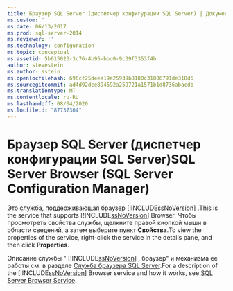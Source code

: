 ```yaml
---
title: Браузер SQL Server (диспетчер конфигурации SQL Server) | Документы Майкрософт
ms.custom: ''
ms.date: 06/13/2017
ms.prod: sql-server-2014
ms.reviewer: ''
ms.technology: configuration
ms.topic: conceptual
ms.assetid: 5b615023-3c76-4b95-bbd0-9c39f3353f4b
author: stevestein
ms.author: sstein
ms.openlocfilehash: 696cf25deea19a25939b8180c31806791de318d6
ms.sourcegitcommit: ad4d92dce894592a259721a1571b1d8736abacdb
ms.translationtype: MT
ms.contentlocale: ru-RU
ms.lasthandoff: 08/04/2020
ms.locfileid: "87737304"
---
```

# <a name="sql-server-browser-sql-server-configuration-manager"></a><span data-ttu-id="e07b2-102">Браузер SQL Server (диспетчер конфигурации SQL Server)</span><span class="sxs-lookup"><span data-stu-id="e07b2-102">SQL Server Browser (SQL Server Configuration Manager)</span></span>
  <span data-ttu-id="e07b2-103">Это служба, поддерживающая браузер [!INCLUDE[ssNoVersion](../../includes/ssnoversion-md.md)] .</span><span class="sxs-lookup"><span data-stu-id="e07b2-103">This is the service that supports [!INCLUDE[ssNoVersion](../../includes/ssnoversion-md.md)] Browser.</span></span> <span data-ttu-id="e07b2-104">Чтобы просмотреть свойства службы, щелкните правой кнопкой мыши в области сведений, а затем выберите пункт **Свойства**.</span><span class="sxs-lookup"><span data-stu-id="e07b2-104">To view the properties of the service, right-click the service in the details pane, and then click **Properties**.</span></span>  
  
 <span data-ttu-id="e07b2-105">Описание службы " [!INCLUDE[ssNoVersion](../../includes/ssnoversion-md.md)] , браузер" и механизма ее работы см. в разделе [Служба браузера SQL Server](../../../2014/tools/configuration-manager/sql-server-browser-service.md).</span><span class="sxs-lookup"><span data-stu-id="e07b2-105">For a description of the [!INCLUDE[ssNoVersion](../../includes/ssnoversion-md.md)] Browser service and how it works, see [SQL Server Browser Service](../../../2014/tools/configuration-manager/sql-server-browser-service.md).</span></span>  
  
  
